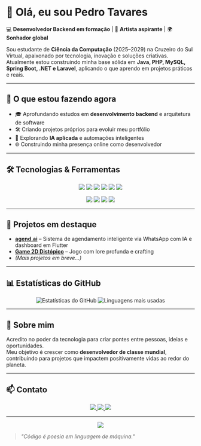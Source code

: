 # 👋 Olá, eu sou **Pedro Tavares**

💻 **Desenvolvedor Backend em formação** | 🎨 **Artista aspirante** | 🌍 **Sonhador global**  

Sou estudante de **Ciência da Computação** (2025–2029) na Cruzeiro do Sul Virtual, apaixonado por tecnologia, inovação e soluções criativas.  
Atualmente estou construindo minha base sólida em **Java, PHP, MySQL, Spring Boot, .NET e Laravel**, aplicando o que aprendo em projetos práticos e reais.

---

## 🚀 O que estou fazendo agora
- 🎓 Aprofundando estudos em **desenvolvimento backend** e arquitetura de software  
- 🛠 Criando projetos próprios para evoluir meu portfólio  
- 🤖 Explorando **IA aplicada** e automações inteligentes  
- 🌐 Construindo minha presença online como desenvolvedor  

---

## 🛠 Tecnologias & Ferramentas

<p align="center">
  <img src="https://img.shields.io/badge/Java-ED8B00?style=for-the-badge&logo=java&logoColor=white" />
  <img src="https://img.shields.io/badge/PHP-777BB4?style=for-the-badge&logo=php&logoColor=white" />
  <img src="https://img.shields.io/badge/MySQL-005C84?style=for-the-badge&logo=mysql&logoColor=white" />
  <img src="https://img.shields.io/badge/.NET-512BD4?style=for-the-badge&logo=dotnet&logoColor=white" />
  <img src="https://img.shields.io/badge/Laravel-FF2D20?style=for-the-badge&logo=laravel&logoColor=white" />
  <img src="https://img.shields.io/badge/Spring%20Boot-6DB33F?style=for-the-badge&logo=springboot&logoColor=white" />
</p>

<p align="center">
  <img src="https://img.shields.io/badge/Git-F05032?style=for-the-badge&logo=git&logoColor=white" />
  <img src="https://img.shields.io/badge/GitHub-181717?style=for-the-badge&logo=github&logoColor=white" />
  <img src="https://img.shields.io/badge/VS%20Code-0078D4?style=for-the-badge&logo=visualstudiocode&logoColor=white" />
  <img src="https://img.shields.io/badge/IntelliJ%20IDEA-000000?style=for-the-badge&logo=intellijidea&logoColor=white" />
</p>

---

## 📌 Projetos em destaque
- **[agend.ai](#)** – Sistema de agendamento inteligente via WhatsApp com IA e dashboard em Flutter  
- **[Game 2D Distópico](#)** – Jogo com lore profunda e crafting  
- *(Mais projetos em breve...)*

---

## 📊 Estatísticas do GitHub
<p align="center">
  <img src="https://github-readme-stats.vercel.app/api?username=pedro-tavares-dev&show_icons=true&theme=tokyonight" alt="Estatísticas do GitHub" />
  <img src="https://github-readme-stats.vercel.app/api/top-langs/?username=pedro-tavares-dev&layout=compact&theme=tokyonight" alt="Linguagens mais usadas" />
</p>

---

## 🌟 Sobre mim
Acredito no poder da tecnologia para criar pontes entre pessoas, ideias e oportunidades.  
Meu objetivo é crescer como **desenvolvedor de classe mundial**, contribuindo para projetos que impactem positivamente vidas ao redor do planeta.

---

## 📫 Contato
<p align="center">
  <a href="https://www.linkedin.com/in/pedro-tavares-dev">
    <img src="https://img.shields.io/badge/LinkedIn-0077B5?style=for-the-badge&logo=linkedin&logoColor=white" />
  </a>
  <a href="mailto:joaopedrotavarres@gmail.com">
    <img src="https://img.shields.io/badge/Email-D14836?style=for-the-badge&logo=gmail&logoColor=white" />
  </a>
  <a href="https://github.com/pedro-tavares-dev">
    <img src="https://img.shields.io/badge/GitHub-181717?style=for-the-badge&logo=github&logoColor=white" />
  </a>
</p>

---

<p align="center">
  <img src="https://capsule-render.vercel.app/api?type=waving&color=0:4F46E5,100:9333EA&height=120&section=footer" />
</p>

> _"Código é poesia em linguagem de máquina."_
